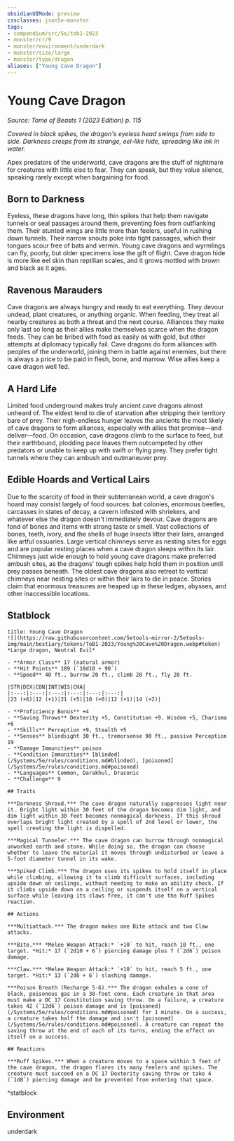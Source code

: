 ```yaml
---
obsidianUIMode: preview
cssclasses: json5e-monster
tags:
- compendium/src/5e/tob1-2023
- monster/cr/9
- monster/environment/underdark
- monster/size/large
- monster/type/dragon
aliases: ["Young Cave Dragon"]
---
```

# Young Cave Dragon
*Source: Tome of Beasts 1 (2023 Edition) p. 115*  

*Covered in black spikes, the dragon's eyeless head swings from side to side. Darkness creeps from its strange, eel-like hide, spreading like ink in water.*

Apex predators of the underworld, cave dragons are the stuff of nightmare for creatures with little else to fear. They can speak, but they value silence, speaking rarely except when bargaining for food.

## Born to Darkness

Eyeless, these dragons have long, thin spikes that help them navigate tunnels or seal passages around them, preventing foes from outflanking them. Their stunted wings are little more than feelers, useful in rushing down tunnels. Their narrow snouts poke into tight passages, which their tongues scour free of bats and vermin. Young cave dragons and wyrmlings can fly, poorly, but older specimens lose the gift of flight. Cave dragon hide is more like eel skin than reptilian scales, and it grows mottled with brown and black as it ages.

## Ravenous Marauders

Cave dragons are always hungry and ready to eat everything. They devour undead, plant creatures, or anything organic. When feeding, they treat all nearby creatures as both a threat and the next course. Alliances they make only last so long as their allies make themselves scarce when the dragon feeds. They can be bribed with food as easily as with gold, but other attempts at diplomacy typically fail. Cave dragons do form alliances with peoples of the underworld, joining them in battle against enemies, but there is always a price to be paid in flesh, bone, and marrow. Wise allies keep a cave dragon well fed.

## A Hard Life

Limited food underground makes truly ancient cave dragons almost unheard of. The eldest tend to die of starvation after stripping their territory bare of prey. Their nigh-endless hunger leaves the ancients the most likely of cave dragons to form alliances, especially with allies that promise—and deliver—food. On occasion, cave dragons climb to the surface to feed, but their earthbound, plodding pace leaves them outcompeted by other predators or unable to keep up with swift or flying prey. They prefer tight tunnels where they can ambush and outmaneuver prey.

## Edible Hoards and Vertical Lairs

Due to the scarcity of food in their subterranean world, a cave dragon's hoard may consist largely of food sources: bat colonies, enormous beetles, carcasses in states of decay, a cavern infested with shriekers, and whatever else the dragon doesn't immediately devour. Cave dragons are fond of bones and items with strong taste or smell. Vast collections of bones, teeth, ivory, and the shells of huge insects litter their lairs, arranged like artful ossuaries. Large vertical chimneys serve as nesting sites for eggs and are popular resting places when a cave dragon sleeps within its lair. Chimneys just wide enough to hold young cave dragons make preferred ambush sites, as the dragons' tough spikes help hold them in position until prey passes beneath. The oldest cave dragons also retreat to vertical chimneys near nesting sites or within their lairs to die in peace. Stories claim that enormous treasures are heaped up in these ledges, abysses, and other inaccessible locations.

## Statblock

```ad-statblock
title: Young Cave Dragon
![](https://raw.githubusercontent.com/5etools-mirror-2/5etools-img/main/bestiary/tokens/ToB1-2023/Young%20Cave%20Dragon.webp#token)
*Large dragon, Neutral Evil*

- **Armor Class** 17 (natural armor)
- **Hit Points** 189 (`18d10 + 90`)
- **Speed** 40 ft., burrow 20 ft., climb 20 ft., fly 20 ft.

|STR|DEX|CON|INT|WIS|CHA|
|:---:|:---:|:---:|:---:|:---:|:---:|
|23 (+6)|12 (+1)|21 (+5)|10 (+0)|12 (+1)|14 (+2)|

- **Proficiency Bonus** +4
- **Saving Throws** Dexterity +5, Constitution +9, Wisdom +5, Charisma +6
- **Skills** Perception +9, Stealth +5
- **Senses** blindsight 30 ft., tremorsense 90 ft., passive Perception 19
- **Damage Immunities** poison
- **Condition Immunities** [blinded](/Systems/5e/rules/conditions.md#blinded), [poisoned](/Systems/5e/rules/conditions.md#poisoned)
- **Languages** Common, Darakhul, Draconic
- **Challenge** 9

## Traits

***Darkness Shroud.*** The cave dragon naturally suppresses light near it. Bright light within 30 feet of the dragon becomes dim light, and dim light within 30 feet becomes nonmagical darkness. If this shroud overlaps bright light created by a spell of 2nd level or lower, the spell creating the light is dispelled.

***Magical Tunneler.*** The cave dragon can burrow through nonmagical unworked earth and stone. While doing so, the dragon can choose whether to leave the material it moves through undisturbed or leave a 5-foot diameter tunnel in its wake.

***Spiked Climb.*** The dragon uses its spikes to hold itself in place while climbing, allowing it to climb difficult surfaces, including upside down on ceilings, without needing to make an ability check. If it climbs upside down on a ceiling or suspends itself on a vertical surface while leaving its claws free, it can't use the Ruff Spikes reaction.

## Actions

***Multiattack.*** The dragon makes one Bite attack and two Claw attacks.

***Bite.*** *Melee Weapon Attack:* `+10` to hit, reach 10 ft., one target. *Hit:* 17 (`2d10 + 6`) piercing damage plus 7 (`2d6`) poison damage.

***Claw.*** *Melee Weapon Attack:* `+10` to hit, reach 5 ft., one target. *Hit:* 13 (`2d6 + 6`) slashing damage.

***Poison Breath (Recharge 5-6).*** The dragon exhales a cone of black, poisonous gas in a 30-foot cone. Each creature in that area must make a DC 17 Constitution saving throw. On a failure, a creature takes 42 (`12d6`) poison damage and is [poisoned](/Systems/5e/rules/conditions.md#poisoned) for 1 minute. On a success, a creature takes half the damage and isn't [poisoned](/Systems/5e/rules/conditions.md#poisoned). A creature can repeat the saving throw at the end of each of its turns, ending the effect on itself on a success.

## Reactions

***Ruff Spikes.*** When a creature moves to a space within 5 feet of the cave dragon, the dragon flares its many feelers and spikes. The creature must succeed on a DC 17 Dexterity saving throw or take 4 (`1d8`) piercing damage and be prevented from entering that space.
```
^statblock

## Environment

underdark